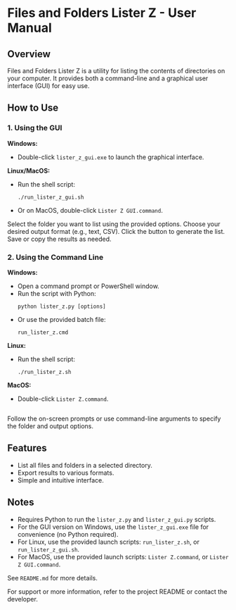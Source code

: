 # Files and Folders Lister Z - User Manual

## Overview
Files and Folders Lister Z is a utility for listing the contents of directories on your computer. It provides both a command-line and a graphical user interface (GUI) for easy use.

## How to Use

### 1. Using the GUI
**Windows:**
- Double-click `lister_z_gui.exe` to launch the graphical interface.

**Linux/MacOS:**
- Run the shell script:
  ```
  ./run_lister_z_gui.sh
  ```
- Or on MacOS, double-click `Lister Z GUI.command`.

Select the folder you want to list using the provided options.
Choose your desired output format (e.g., text, CSV).
Click the button to generate the list.
Save or copy the results as needed.

### 2. Using the Command Line
**Windows:**
- Open a command prompt or PowerShell window.
- Run the script with Python:
  ```
  python lister_z.py [options]
  ```
- Or use the provided batch file:
  ```
  run_lister_z.cmd
  ```

**Linux:**
- Run the shell script:
  ```
  ./run_lister_z.sh
  ```

**MacOS:**
- Double-click `Lister Z.command`.
  ```

Follow the on-screen prompts or use command-line arguments to specify the folder and output options.

## Features
- List all files and folders in a selected directory.
- Export results to various formats.
- Simple and intuitive interface.

## Notes
- Requires Python to run the `lister_z.py` and `lister_z_gui.py` scripts.
- For the GUI version on Windows, use the `lister_z_gui.exe` file for convenience (no Python required).
- For Linux, use the provided launch scripts: `run_lister_z.sh`, or `run_lister_z_gui.sh`.
- For MacOS, use the provided launch scripts:  `Lister Z.command`, or `Lister Z GUI.command`.

See `README.md` for more details.

For support or more information, refer to the project README or contact the developer.